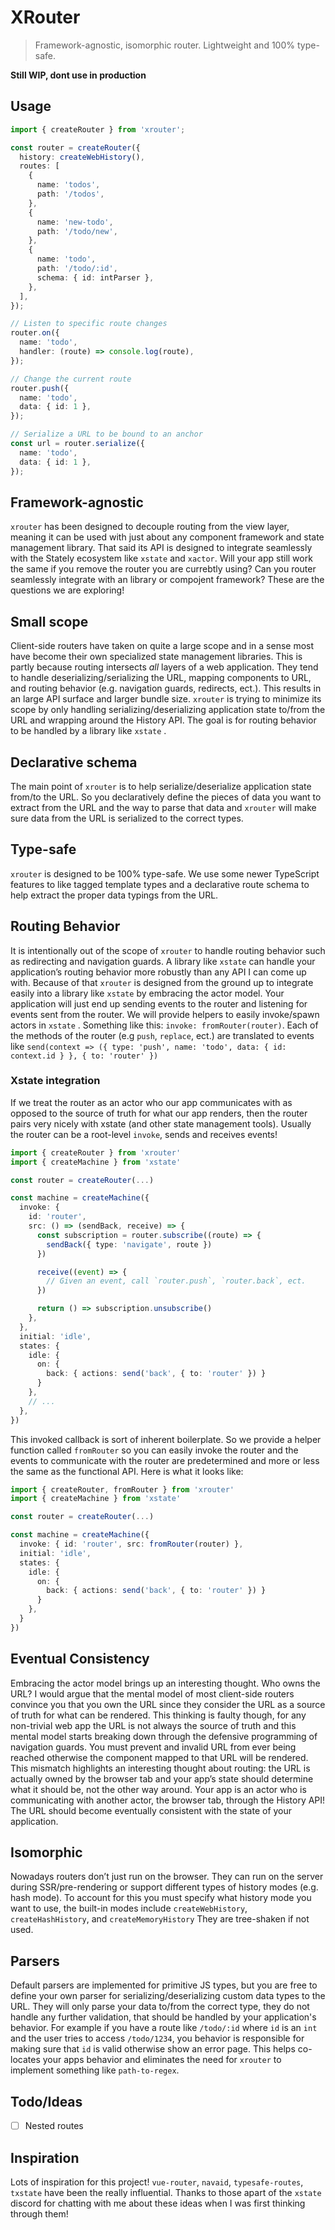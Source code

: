 # XRouter

> Framework-agnostic, isomorphic router. Lightweight and 100% type-safe.

**Still WIP, dont use in production**

## Usage

```ts
import { createRouter } from 'xrouter';

const router = createRouter({
  history: createWebHistory(),
  routes: [
    {
      name: 'todos',
      path: '/todos',
    },
    {
      name: 'new-todo',
      path: '/todo/new',
    },
    {
      name: 'todo',
      path: '/todo/:id',
      schema: { id: intParser },
    },
  ],
});

// Listen to specific route changes
router.on({
  name: 'todo',
  handler: (route) => console.log(route),
});

// Change the current route
router.push({
  name: 'todo',
  data: { id: 1 },
});

// Serialize a URL to be bound to an anchor
const url = router.serialize({
  name: 'todo',
  data: { id: 1 },
});
```

## Framework-agnostic

`xrouter` has been designed to decouple routing from the view layer, meaning it can be used with just about any component framework and state management library. That said its API is designed to integrate seamlessly with the Stately ecosystem like `xstate` and `xactor`. Will your app still work the same if you remove the router you are currebtly using? Can you router seamlessly integrate with an library or compojent framework? These are the questions we are exploring!

## Small scope

Client-side routers have taken on quite a large scope and in a sense most have become their own specialized state management libraries. This is partly because routing intersects _all_ layers of a web application. They tend to handle deserializing/serializing the URL, mapping components to URL, and routing behavior (e.g. navigation guards, redirects, ect.). This results in an large API surface and larger bundle size. `xrouter` is trying to minimize its scope by only handling serializing/deserializing application state to/from the URL and wrapping around the History API. The goal is for routing behavior to be handled by a library like `xstate` .

## Declarative schema

The main point of `xrouter` is to help serialize/deserialize application state from/to the URL. So you declaratively define the pieces of data you want to extract from the URL and the way to parse that data and `xrouter` will make sure data from the URL is serialized to the correct types.

## Type-safe

`xrouter` is designed to be 100% type-safe. We use some newer TypeScript features to like tagged template types and a declarative route schema to help extract the proper data typings from the URL.

## Routing Behavior

It is intentionally out of the scope of `xrouter` to handle routing behavior such as redirecting and navigation guards. A library like `xstate` can handle your application’s routing behavior more robustly than any API I can come up with. Because of that `xrouter` is designed from the ground up to integrate easily into a library like `xstate` by embracing the actor model. Your application will just end up sending events to the router and listening for events sent from the router. We will provide helpers to easily invoke/spawn actors in `xstate` . Something like this: `invoke: fromRouter(router)`. Each of the methods of the router (e.g `push`, `replace`, ect.) are translated to events like `send(context => ({ type: 'push', name: 'todo', data: { id: context.id } }, { to: 'router' })`

### Xstate integration

If we treat the router as an actor who our app communicates with as opposed to the source of truth for what our app renders, then the router pairs very nicely with xstate (and other state management tools). Usually the router can be a root-level `invoke`, sends and receives events!

```ts
import { createRouter } from 'xrouter'
import { createMachine } from 'xstate'

const router = createRouter(...)

const machine = createMachine({
  invoke: {
    id: 'router',
    src: () => (sendBack, receive) => {
      const subscription = router.subscribe((route) => {
        sendBack({ type: 'navigate', route })
      })

      receive((event) => {
        // Given an event, call `router.push`, `router.back`, ect.
      })

      return () => subscription.unsubscribe()
    },
  },
  initial: 'idle',
  states: {
    idle: {
      on: {
        back: { actions: send('back', { to: 'router' }) }
      }
    },
    // ...
  },
})
```

This invoked callback is sort of inherent boilerplate. So we provide a helper function called `fromRouter` so you can easily invoke the router and the events to communicate with the router are predetermined and more or less the same as the functional API. Here is what it looks like:

```ts
import { createRouter, fromRouter } from 'xrouter'
import { createMachine } from 'xstate'

const router = createRouter(...)

const machine = createMachine({
  invoke: { id: 'router', src: fromRouter(router) },
  initial: 'idle',
  states: {
    idle: {
      on: {
        back: { actions: send('back', { to: 'router' }) }
      }
    },
  }
})
```

## Eventual Consistency

Embracing the actor model brings up an interesting thought. Who owns the URL? I would argue that the mental model of most client-side routers convince you that you own the URL since they consider the URL as a source of truth for what can be rendered. This thinking is faulty though, for any non-trivial web app the URL is not always the source of truth and this mental model starts breaking down through the defensive programming of navigation guards. You must prevent and invalid URL from ever being reached otherwise the component mapped to that URL will be rendered. This mismatch highlights an interesting thought about routing: the URL is actually owned by the browser tab and your app’s state should determine what it should be, not the other way around. Your app is an actor who is communicating with another actor, the browser tab, through the History API! The URL should become eventually consistent with the state of your application.

## Isomorphic

Nowadays routers don’t just run on the browser. They can run on the server during SSR/pre-rendering or support different types of history modes (e.g. hash mode). To account for this you must specify what history mode you want to use, the built-in modes include `createWebHistory`, `createHashHistory`, and `createMemoryHistory` They are tree-shaken if not used.

## Parsers

Default parsers are implemented for primitive JS types, but you are free to define your own parser for serializing/deserializing custom data types to the URL. They will only parse your data to/from the correct type, they do not handle any further validation, that should be handled by your application's behavior. For example if you have a route like `/todo/:id` where `id` is an `int` and the user tries to access `/todo/1234`, you behavior is responsible for making sure that `id` is valid otherwise show an error page. This helps co-locates your apps behavior and eliminates the need for `xrouter` to implement something like `path-to-regex`.

## Todo/Ideas

- [ ] Nested routes

## Inspiration

Lots of inspiration for this project! `vue-router`, `navaid`, `typesafe-routes`, `txstate` have been the really influential. Thanks to those apart of the `xstate` discord for chatting with me about these ideas when I was first thinking through them!
